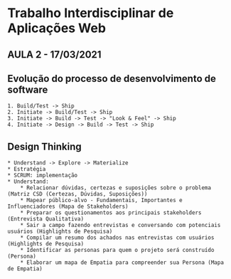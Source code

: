 # Trabalho Interdisciplinar de Aplicações Web
## AULA 2 - 17/03/2021

## Evolução do processo de desenvolvimento de software
    1. Build/Test -> Ship
    2. Initiate -> Build/Test -> Ship
    3. Initiate -> Build -> Test -> "Look & Feel" -> Ship
    4. Initiate -> Design -> Build -> Test -> Ship

## Design Thinking
    * Understand -> Explore -> Materialize
    * Estratégia 
    * SCRUM: implementação
    * Understand:
        * Relacionar dúvidas, certezas e suposições sobre o problema (Matriz CSD (Certezas, Dúvidas, Suposições))
        * Mapear público-alvo - Fundamentais, Importantes e Influenciadores (Mapa de Stakeholders)
        * Preparar os questionamentos aos principais stakeholders (Entrevista Qualitativa)
        * Sair a campo fazendo entrevistas e conversando com potenciais usuários (Highlights de Pesquisa)
        * Compilar um resumo dos achados nas entrevistas com usuários (Highlights de Pesquisa)
        * Identificar as personas para quem o projeto será construído (Persona)
        * Elaborar um mapa de Empatia para compreender sua Persona (Mapa de Empatia)